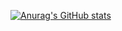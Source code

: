 [![Anurag's GitHub stats](https://github-readme-stats.vercel.app/api?username=PohuliaiDanylo&show_icons=true&theme=dracula)](https://github.com/anuraghazra/github-readme-stats)
